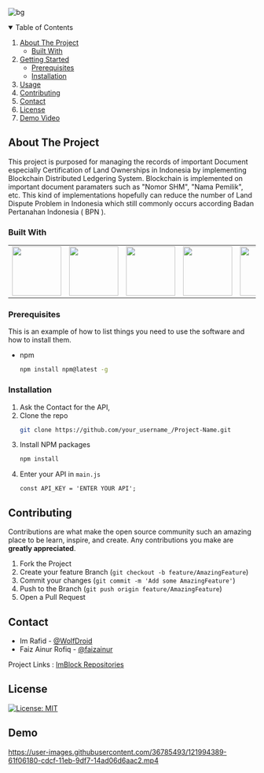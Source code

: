 ![bg](https://user-images.githubusercontent.com/36785493/124377000-d124eb80-dcd3-11eb-902b-1416de3c7537.png)

<!-- TABLE OF CONTENTS -->
<details open="open">
  <summary>Table of Contents</summary>
  <ol>
    <li>
      <a href="#about-the-project">About The Project</a>
      <ul>
        <li><a href="#built-with">Built With</a></li>
      </ul>
    </li>
    <li>
      <a href="#getting-started">Getting Started</a>
      <ul>
        <li><a href="#prerequisites">Prerequisites</a></li>
        <li><a href="#installation">Installation</a></li>
      </ul>
    </li>
    <li><a href="#usage">Usage</a></li>
    <li><a href="#contributing">Contributing</a></li>
    <li><a href="#contact">Contact</a></li>
    <li><a href="#license">License</a></li>
    <li><a href="#demo">Demo Video</a></li>
  </ol>
</details>

<!-- ABOUT THE PROJECT -->
## About The Project
This project is purposed for managing the records of important Document especially Certification of Land Ownerships in Indonesia by implementing Blockchain Distributed Ledgering System. Blockchain is implemented on important document paramaters such as "Nomor SHM", "Nama Pemilik", etc. This kind of implementations hopefully can reduce the number of Land Dispute Problem in Indonesia which still commonly occurs according Badan Pertanahan Indonesia ( BPN ).

### Built With
<table border= "0" width="100%"">
   <tr align="center">
       <td>
       <a href = "https://vuejs.org/">
 <img src=                                           https://camo.githubusercontent.com/c8f91d18976e27123643a926a2588b8d931a0292fd0b6532c3155379e8591629/68747470733a2f2f7675656a732e6f72672f696d616765732f6c6f676f2e706e67 width="100px" height="100px">
       </a>
       </td>
       <td>
       <a href = "https://vuetifyjs.com/en/">
 <img src=                                           https://camo.githubusercontent.com/be384df72ff1748336f5927f7116e79a37cbe1639a5b7db162be2d7afe350f87/68747470733a2f2f63646e2e767565746966796a732e636f6d2f696d616765732f6c6f676f732f6c6f676f2e737667 width="100px" height="100px">
       </a>
       </td>
       <td>
       <a href = "https://firebase.google.com/">
 <img src=https://avatars.githubusercontent.com/u/1335026?s=200&v=4 width="100px" height="100px">
       </a>
       </td>
       <td>
       <a href = "https://ipfs.io/">
 <img src= https://upload.wikimedia.org/wikipedia/commons/thumb/1/18/Ipfs-logo-1024-ice-text.png/600px-Ipfs-logo-1024-ice-text.png width="100px" height="100px">
       </a>
       </td>
       <td>
       <a href = "https://www.hyperledger.org/">
 <img src= https://www.pikpng.com/pngl/b/238-2380859_logic-geometric-logo-hyperledger-logo-clipart.png width="100px" height="100px">
       </a>
       </td>                                                                                                                              <td>
       <a href = "https://aws.amazon.com/">
 <img src= https://www.logo.wine/a/logo/Amazon_Web_Services/Amazon_Web_Services-Logo.wine.svg width="100px" height="100px">
       </a>
       </td>
       <td>
       <a href = "https://www.nginx.com/">
 <img src="https://img.icons8.com/color/480/000000/nginx.png" width="100px" height="100px">
       </a>
       </td>
   </tr>
</table> 

                                                                                          
### Prerequisites
This is an example of how to list things you need to use the software and how to install them.
* npm
  ```sh
  npm install npm@latest -g
  ```

### Installation

1. Ask the Contact for the API,
2. Clone the repo
   ```sh
   git clone https://github.com/your_username_/Project-Name.git
   ```
3. Install NPM packages
   ```sh
   npm install
   ```
4. Enter your API in `main.js`
   ```JS
   const API_KEY = 'ENTER YOUR API';
   ```

## Contributing

Contributions are what make the open source community such an amazing place to be learn, inspire, and create. Any contributions you make are **greatly appreciated**.

1. Fork the Project
2. Create your feature Branch (`git checkout -b feature/AmazingFeature`)
3. Commit your changes (`git commit -m 'Add some AmazingFeature'`)
4. Push to the Branch (`git push origin feature/AmazingFeature`)
5. Open a Pull Request

## Contact
* Im Rafid - [@WolfDroid](https://github.com/WolfDroid)
* Faiz Ainur Rofiq - [@faizainur](https://github.com/faizainur)

Project Links : [ImBlock Repositories](https://github.com/WolfDroid/imblock-web)

## License
[![License: MIT](https://img.shields.io/badge/License-MIT-yellow.svg)](https://opensource.org/licenses/MIT)
                                                                                          
## Demo
https://user-images.githubusercontent.com/36785493/121994389-61f06180-cdcf-11eb-9df7-14ad06d6aac2.mp4
